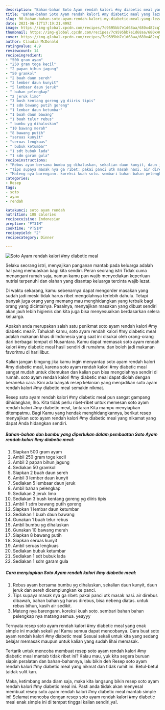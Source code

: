 ```yaml
---
description: "Bahan-bahan Soto Ayam rendah kalori #my diabetic meal yang lezat dan Mudah Dibuat"
title: "Bahan-bahan Soto Ayam rendah kalori #my diabetic meal yang lezat dan Mudah Dibuat"
slug: 90-bahan-bahan-soto-ayam-rendah-kalori-my-diabetic-meal-yang-lezat-dan-mudah-dibuat
date: 2021-06-17T17:19:21.499Z
image: https://img-global.cpcdn.com/recipes/7c9595bb7e1d68aa/680x482cq70/soto-ayam-rendah-kalori-my-diabetic-meal-foto-resep-utama.jpg
thumbnail: https://img-global.cpcdn.com/recipes/7c9595bb7e1d68aa/680x482cq70/soto-ayam-rendah-kalori-my-diabetic-meal-foto-resep-utama.jpg
cover: https://img-global.cpcdn.com/recipes/7c9595bb7e1d68aa/680x482cq70/soto-ayam-rendah-kalori-my-diabetic-meal-foto-resep-utama.jpg
author: Claudia McDonald
ratingvalue: 4.9
reviewcount: 14
recipeingredient:
- "500 gram ayam"
- "250 gram toge kecil"
- "2 papan bihun jagung"
- "50 gramkol"
- "2 buah daun sereh"
- "3 lember daun kunyit"
- "5 lembaar daun jeruk"
- " bahan pelengkap"
- "2 jeruk limo"
- "3 bush kentang goreng yg diiris tipis"
- "1 sdm bawang putih goreng"
- "1 lembar daun ketumbar"
- "1 buah daun bawang"
- "1 buah telur rebus"
- " bumbu yg dihaluskan"
- "10 bawang merah"
- "8 bawang putih"
- "seruas kunyit"
- "seruas lengkuas"
- " bubuk ketumbar"
- "1 sdt bubuk lada"
- "1 sdm garam gula"
recipeinstructions:
- "Rebus ayam bersama bumbu yg dihaluskan, sekalian daun kunyit, daun jeruk dan sereh dicemplungkan ke panci."
- "Tips supaya masak nya ga ribet: pakai panci utk masak nasi. air direbus dibawah, bahan bahan yg harus direbus, bisa nebeng diatas. untuk rebus bihun, kasih air sedikit."
- "Mateng nya barengann. koreksi kuah soto. sembari bahan bahan pelengkap nya matang semua. yeayyy"
categories:
- Resep
tags:
- soto
- ayam
- rendah

katakunci: soto ayam rendah 
nutrition: 108 calories
recipecuisine: Indonesian
preptime: "PT31M"
cooktime: "PT51M"
recipeyield: "2"
recipecategory: Dinner

---
```



![Soto Ayam rendah kalori #my diabetic meal](https://img-global.cpcdn.com/recipes/7c9595bb7e1d68aa/680x482cq70/soto-ayam-rendah-kalori-my-diabetic-meal-foto-resep-utama.jpg)

Selaku seorang istri, menyajikan panganan mantab pada keluarga adalah hal yang memuaskan bagi kita sendiri. Peran seorang istri Tidak cuma menangani rumah saja, namun kamu pun wajib menyediakan keperluan nutrisi terpenuhi dan olahan yang disantap keluarga tercinta wajib lezat.

Di waktu  sekarang, kamu sebenarnya dapat mengorder masakan yang sudah jadi meski tidak harus ribet mengolahnya terlebih dahulu. Tetapi banyak juga orang yang memang mau menghidangkan yang terbaik bagi orang yang dicintainya. Pasalnya, menyajikan masakan yang dibuat sendiri akan jauh lebih higienis dan kita juga bisa menyesuaikan berdasarkan selera keluarga. 



Apakah anda merupakan salah satu penikmat soto ayam rendah kalori #my diabetic meal?. Tahukah kamu, soto ayam rendah kalori #my diabetic meal adalah makanan khas di Indonesia yang saat ini disukai oleh orang-orang dari berbagai tempat di Nusantara. Kamu dapat memasak soto ayam rendah kalori #my diabetic meal hasil sendiri di rumahmu dan boleh jadi makanan favoritmu di hari libur.

Kalian jangan bingung jika kamu ingin menyantap soto ayam rendah kalori #my diabetic meal, karena soto ayam rendah kalori #my diabetic meal sangat mudah untuk ditemukan dan kalian pun bisa mengolahnya sendiri di rumah. soto ayam rendah kalori #my diabetic meal dapat diolah dengan beraneka cara. Kini ada banyak resep kekinian yang menjadikan soto ayam rendah kalori #my diabetic meal semakin nikmat.

Resep soto ayam rendah kalori #my diabetic meal pun sangat gampang dihidangkan, lho. Kita tidak perlu ribet-ribet untuk memesan soto ayam rendah kalori #my diabetic meal, lantaran Kita mampu menyiapkan ditempatmu. Bagi Kamu yang hendak menghidangkannya, berikut resep menyajikan soto ayam rendah kalori #my diabetic meal yang nikamat yang dapat Anda hidangkan sendiri.

<!--inarticleads1-->

##### Bahan-bahan dan bumbu yang diperlukan dalam pembuatan Soto Ayam rendah kalori #my diabetic meal:

1. Siapkan 500 gram ayam
1. Ambil 250 gram toge kecil
1. Ambil 2 papan bihun jagung
1. Sediakan 50 gramkol
1. Siapkan 2 buah daun sereh
1. Ambil 3 lember daun kunyit
1. Sediakan 5 lembaar daun jeruk
1. Ambil  bahan pelengkap
1. Sediakan 2 jeruk limo
1. Sediakan 3 bush kentang goreng yg diiris tipis
1. Ambil 1 sdm bawang putih goreng
1. Siapkan 1 lembar daun ketumbar
1. Sediakan 1 buah daun bawang
1. Gunakan 1 buah telur rebus
1. Ambil  bumbu yg dihaluskan
1. Gunakan 10 bawang merah
1. Siapkan 8 bawang putih
1. Siapkan seruas kunyit
1. Ambil seruas lengkuas
1. Sediakan  bubuk ketumbar
1. Sediakan 1 sdt bubuk lada
1. Sediakan 1 sdm garam gula




<!--inarticleads2-->

##### Cara menyiapkan Soto Ayam rendah kalori #my diabetic meal:

1. Rebus ayam bersama bumbu yg dihaluskan, sekalian daun kunyit, daun jeruk dan sereh dicemplungkan ke panci.
1. Tips supaya masak nya ga ribet: pakai panci utk masak nasi. air direbus dibawah, bahan bahan yg harus direbus, bisa nebeng diatas. untuk rebus bihun, kasih air sedikit.
1. Mateng nya barengann. koreksi kuah soto. sembari bahan bahan pelengkap nya matang semua. yeayyy




Ternyata resep soto ayam rendah kalori #my diabetic meal yang enak simple ini mudah sekali ya! Kamu semua dapat mencobanya. Cara buat soto ayam rendah kalori #my diabetic meal Sesuai sekali untuk kita yang sedang belajar memasak maupun untuk kalian yang sudah lihai memasak.

Tertarik untuk mencoba membuat resep soto ayam rendah kalori #my diabetic meal mantab tidak ribet ini? Kalau mau, yuk kita segera buruan siapin peralatan dan bahan-bahannya, lalu bikin deh Resep soto ayam rendah kalori #my diabetic meal yang nikmat dan tidak rumit ini. Betul-betul taidak sulit kan. 

Maka, ketimbang anda diam saja, maka kita langsung bikin resep soto ayam rendah kalori #my diabetic meal ini. Pasti anda tiidak akan menyesal membuat resep soto ayam rendah kalori #my diabetic meal mantab simple ini! Selamat mencoba dengan resep soto ayam rendah kalori #my diabetic meal enak simple ini di tempat tinggal kalian sendiri,ya!.

